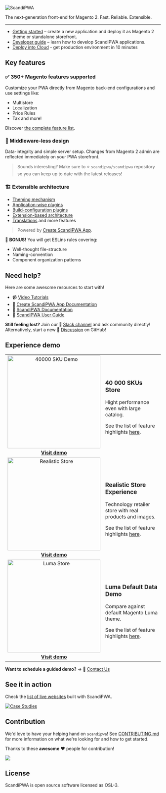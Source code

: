 ![ScandiPWA](https://user-images.githubusercontent.com/29531824/104035590-fc25fb00-51da-11eb-9171-d5f2e9211753.png)

The next-generation front-end for Magento 2. Fast. Reliable. Extensible.

---

- [Getting started](https://scandipwa.gitbook.io/docs-v2/) – create a new application and deploy it as Magento 2 theme or standalone storefront.
- [Developer guide](https://scandipwa.gitbook.io/docs-v2/building-your-app/building-a-scandipwa-app) – learn how to develop ScandiPWA applications.
- [Deploy into Cloud](https://readymage.com/) - get production environment in 10 minutes

## Key features

### :white_check_mark: 350+ Magento features supported 

Customize your PWA directly from Magento  back-end configurations and use settings like:

- Multistore
- Localization
- Price Rules
- Tax and more!

Discover [the complete feature list](https://manual.scandipwa.com/).

### :vertical_traffic_light: Middleware-less design

Data-integrity and simple server setup. Changes from Magento 2 admin are reflected immediately on your PWA storefront.

> Sounds interesting? Make sure to
:star: `scandipwa/scandipwa` repository so you can keep up to date with the latest releases!

### :building_construction: Extensible architecture 

- [Theming mechanism](https://scandipwa.gitbook.io/create-scandipwa-app/themes/extensions-and-themes) 
- [Application-wise plugins](https://scandipwa.gitbook.io/create-scandipwa-app/extensions/application-plugins)
- [Build-configuration plugins](https://scandipwa.gitbook.io/create-scandipwa-app/extensions/build-configuration-plugins)
- [Extension-based architecture](https://scandipwa.gitbook.io/create-scandipwa-app/extensions/extensions)
- [Translations](https://scandipwa.gitbook.io/create-scandipwa-app/building-your-app/internationalization) and more features 

> Powered by [Create ScandiPWA App](https://github.com/scandipwa/create-scandipwa-app).

:gift: **BONUS!** You will get ESLins rules covering:

- Well-thought file-structure
- Naming-convention
- Component organization patterns

## Need help?

Here are some awesome resources to start with!

- :video_camera: [Video Tutorials](https://www.youtube.com/channel/UCvnxo7rh5NRwvMHtJga9fww/videos)
- :blue_book: [Create ScandiPWA App Documentation](https://scandipwa.gitbook.io/create-scandipwa-app/)
- :orange_book: [ScandiPWA Documentation](https://scandipwa.gitbook.io/docs-v2)
- :green_book: [ScandiPWA User Guide](https://manual.scandipwa.com/)

**Still feeling lost?** Join our :busts_in_silhouette: [Slack channel](https://join.slack.com/t/scandipwa/shared_invite/enQtNzE2Mjg1Nzg3MTg5LTQwM2E2NmQ0NmQ2MzliMjVjYjQ1MTFiYWU5ODAyYTYyMGQzNWM3MDhkYzkyZGMxYTJlZWI1N2ExY2Q1MDMwMTk) and ask community directly! Alternatively, start a new :speech_balloon: [Discussion](https://github.com/scandipwa/scandipwa/discussions) on GitHub!

## Experience demo

<table>
  <tbody>
    <tr>
      <td align="center" valign="middle">
        <a href="https://demo.scandipwa.com">
          <img
            src="https://user-images.githubusercontent.com/52198221/102813236-23a25880-43d1-11eb-802d-047bce753f72.png"
            alt="40000 SKU Demo" width="300px"/>
        </a>
        <a href="https://demo.scandipwa.com"><br><strong>Visit demo</strong></a><br>
      </td>
      <td align="left" valign="center">
        <h3>40 000 SKUs Store</h3>
        <p>Hight performance even with large catalog.</p>
        <p>See the list of feature highlights <a href="https://scandipwa.com/demo">here</a>.</p>
      </td>
    </tr>
    <tr>
      <td align="center" valign="middle">
        <a href="https://tech-demo.scandipwa.com">
          <img
            src="https://user-images.githubusercontent.com/52198221/102813239-256c1c00-43d1-11eb-99f3-df6c39f69740.png"
            alt="Realistic Store" width="300px" />
        </a>
         <a href="https://tech-demo.scandipwa.com"><br><strong>Visit demo</strong></a><br>
      </td>
      <td align="left" valign="center">
        <h3>Realistic Store Experience</h3><p>Technology retailer store with
        real products and images.</p><p> See the list of feature highlights <a href="https://scandipwa.com/demo">here</a>.</p>
      </td>
    </tr>
     <tr>
      <td align="center" valign="middle">
        <a href="https://luma-demo.scandipwa.com">
          <img
            src="https://user-images.githubusercontent.com/52198221/102813232-22712b80-43d1-11eb-8681-54fe180b6349.png"
            alt="Luma Store" width="300px" />
        </a>
         <a href="https://luma-demo.scandipwa.com"><br><strong>Visit demo</strong></a><br>
      </td>
      <td align="left" valign="center">
        <h3>Luma Default Data Demo</h3><p>Compare against default
        Magento Luma theme.</p><p> See the list of feature highlights <a href="https://scandipwa.com/demo">here</a>.</p>
      </td>
    </tr>
  </tbody>
</table>

**Want to schedule a guided demo?** &rarr; :email: [Contact Us](https://scandipwa.com/contact-us)

## See it in action

Check the [list of live websites](https://scandipwa.com/case-studies.html) built with ScandiPWA.

[![Case Studies](https://user-images.githubusercontent.com/52198221/103226455-d70ccf00-4934-11eb-9753-ad1b0000733c.png)](https://scandipwa.com/case-studies.html)

## Contribution

We'd love to have your helping hand on `scandipwa`! See [CONTRIBUTING.md](./CONTRIBUTING.md) for more information on what we're looking for and how to get started.

Thanks to these **awesome** :heart: people for contribution!

<a href="https://github.com/scandipwa/scandipwa/graphs/contributors">
<img src="https://contributors-img.web.app/image?repo=scandipwa/scandipwa" />
</a>

## License

ScandiPWA is open source software licensed as OSL-3.
